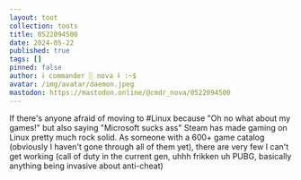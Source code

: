 ```yaml
---
layout: toot
collection: toots
title: 0522094500
date: 2024-05-22
published: true
tags: []
pinned: false
author: ⸸ commander ░ nova ⸸ :~$
avatar: /img/avatar/daemon.jpeg
mastodon: https://mastodon.online/@cmdr_nova/0522094500
---
```


If there's anyone afraid of moving to #Linux because "Oh no what about my games!" but also saying "Microsoft sucks ass" Steam has made gaming on Linux pretty much rock solid. As someone with a 600+ game catalog (obviously I haven't gone through all of them yet), there are very few I can't get working (call of duty in the current gen, uhhh frikken uh PUBG, basically anything being invasive about anti-cheat)

